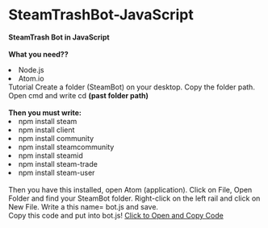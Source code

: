 # SteamTrashBot-JavaScript

<b>SteamTrash Bot in JavaScript</b><br />
<br />
<b>What you need??</b><br />
<li>Node.js</li>
<li>Atom.io</li>
<h2">Tutorial</h2>
Create a folder (SteamBot) on your desktop. Copy the folder path. Open cmd and write cd <b>(past folder path)</b><br />
<br />
<b>Then you must write:</b><br />
<li>npm install steam</li>
<li>npm install client</li>
<li>npm install community</li>
<li>npm install steamcommunity</li>
<li>npm install steamid</li>
<li>npm install steam-trade</li>
<li>npm install steam-user</li>
<br />
Then you have this installed, open Atom (application). Click on File, Open Folder and find your SteamBot folder. 
Right-click on the left rail and click on New File. Write a this name= bot.js and save.<br />
Copy this code and put into bot.js! <a href="http://pastebin.com/WTVEsSz7">Click to Open and Copy Code</a>



